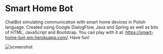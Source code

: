 # Smart Home Bot

ChatBot simulating communication with smart home devices in Polish language. Created using Google DialogFlow, Java and Spring as well as bits of HTML, JavaScript and Bootstrap.
You can play with it at: https://smart-home-bot-pm.herokuapp.com/. Have fun!

![screenshot](https://user-images.githubusercontent.com/54529536/148659798-091244b6-129e-43d7-bd19-b254dca195b9.png)
